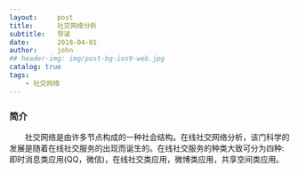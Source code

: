 ```yaml
---
layout:     post
title:      社交网络分析
subtitle:   导读
date:       2018-04-01
author:     john
## header-img: img/post-bg-ios9-web.jpg
catalog: true
tags:
    - 社交网络
---
```

### 简介
&emsp;&emsp;社交网络是由许多节点构成的一种社会结构。在线社交网络分析，该门科学的发展是随着在线社交服务的出现而诞生的。在线社交服务的种类大致可分为四种:即时消息类应用(QQ，微信)，在线社交类应用，微博类应用，共享空间类应用。
